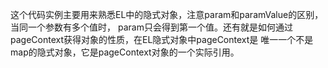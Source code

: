 这个代码实例主要用来熟悉EL中的隐式对象，注意param和paramValue的区别，当同一个参数有多个值时，
param只会得到第一个值。还有就是如何通过pageContext获得对象的性质，在EL隐式对象中pageContext是
唯一一个不是map的隐式对象，它是pageContext对象的一个实际引用。